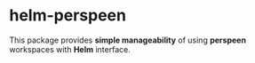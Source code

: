 # helm-perspeen

This package provides **simple manageability** of using **perspeen** workspaces with **Helm** interface.

